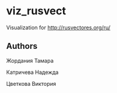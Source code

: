 # viz_rusvect
Visualization for http://rusvectores.org/ru/

## Authors
Жордания Тамара

Катричева Надежда

Цветкова Виктория
